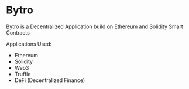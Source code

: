 # Bytro
Bytro is a Decentralized Application build on Ethereum and Solidity Smart Contracts

Applications Used:
* Ethereum
* Solidity
* Web3
* Truffle
* DeFi (Decentralized Finance)
